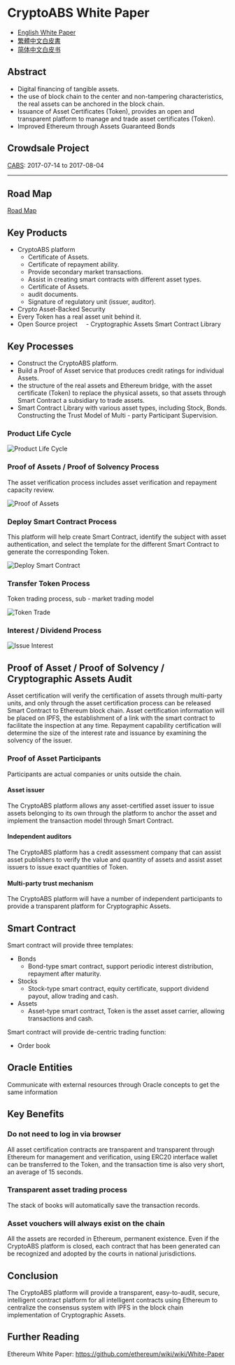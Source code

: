 # CryptoABS White Paper

- [English White Paper](./README.md) 
- [繁體中文白皮書](./README_zh.md)
- [简体中文白皮书](./README_cn.md)

## Abstract

- Digital financing of tangible assets.
- the use of block chain to the center and non-tampering characteristics, the real assets can be anchored in the block chain.
- Issuance of Asset Certificates (Token), provides an open and transparent platform to manage and trade asset certificates (Token).
- Improved Ethereum through Assets Guaranteed Bonds

## Crowdsale Project

[CABS](./tokens/CABS_TOKEN.md): 2017-07-14 to 2017-08-04

----

## Road Map

[Road Map](./ROAD_MAP.md)

## Key Products

- CryptoABS platform
    - Certificate of Assets.
    - Certificate of repayment ability.
    - Provide secondary market transactions.
    - Assist in creating smart contracts with different asset types.
    - Certificate of Assets.
    - audit documents.
    - Signature of regulatory unit (issuer, auditor).
- Crypto Asset-Backed Security
- Every Token has a real asset unit behind it.
- Open Source project
    - Cryptographic Assets Smart Contract Library


## Key Processes

- Construct the CryptoABS platform.
- Build a Proof of Asset service that produces credit ratings for individual Assets.
- the structure of the real assets and Ethereum bridge, with the asset certificate (Token) to replace the physical assets, so that assets through Smart Contract a subsidiary to trade assets.
- Smart Contract Library with various asset types, including Stock, Bonds.
Constructing the Trust Model of Multi - party Participant Supervision.

### Product Life Cycle

![Product Life Cycle](./images/en/Product_Life_Cycle.png)

### Proof of Assets / Proof of Solvency Process

The asset verification process includes asset verification and repayment capacity review.

![Proof of Assets](./images/en/Proof_of_Assets.png)

### Deploy Smart Contract Process

This platform will help create Smart Contract, identify the subject with asset authentication, and select the template for the different Smart Contract to generate the corresponding Token.

![Deploy Smart Contract](./images/en/Deploy_Smart_Contract.png)

### Transfer Token Process

Token trading process, sub - market trading model

![Token Trade](./images/en/Token_Trade.png)

### Interest / Dividend Process

![Issue Interest](./images/en/Issue_Interest_Flow.png)

## Proof of Asset / Proof of Solvency / Cryptographic Assets Audit

Asset certification will verify the certification of assets through multi-party units, and only through the asset certification process can be released Smart Contract to Ethereum block chain.
Asset certification information will be placed on IPFS, the establishment of a link with the smart contract to facilitate the inspection at any time.
Repayment capability certification will determine the size of the interest rate and issuance by examining the solvency of the issuer.

### Proof of Asset Participants

Participants are actual companies or units outside the chain.

#### Asset issuer

The CryptoABS platform allows any asset-certified asset issuer to issue assets belonging to its own through the platform to anchor the asset and implement the transaction model through Smart Contract.

#### Independent auditors

The CryptoABS platform has a credit assessment company that can assist asset publishers to verify the value and quantity of assets and assist asset issuers to issue exact quantities of Token.

#### Multi-party trust mechanism

The CryptoABS platform will have a number of independent participants to provide a transparent platform for Cryptographic Assets.

## Smart Contract

Smart contract will provide three templates:
- Bonds
    - Bond-type smart contract, support periodic interest distribution, repayment after maturity.
- Stocks
    - Stock-type smart contract, equity certificate, support dividend payout, allow trading and cash.
- Assets
    - Asset-type smart contract, Token is the asset asset carrier, allowing transactions and cash.

Smart contract will provide de-centric trading function:
- Order book

## Oracle Entities

Communicate with external resources through Oracle concepts to get the same information

## Key Benefits

### Do not need to log in via browser

All asset certification contracts are transparent and transparent through Ethereum for management and verification, using ERC20 interface wallet can be transferred to the Token, and the transaction time is also very short, an average of 15 seconds.

### Transparent asset trading process

The stack of books will automatically save the transaction records.

### Asset vouchers will always exist on the chain

All the assets are recorded in Ethereum, permanent existence.
Even if the CryptoABS platform is closed, each contract that has been generated can be recognized and adopted by the courts in national jurisdictions.

## Conclusion

The CryptoABS platform will provide a transparent, easy-to-audit, secure, intelligent contract platform for all intelligent contracts using Ethereum to centralize the consensus system with IPFS in the block chain implementation of Cryptographic Assets.

## Further Reading
Ethereum White Paper: https://github.com/ethereum/wiki/wiki/White-Paper
